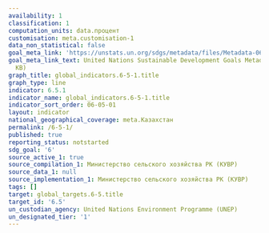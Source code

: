 ```yaml
---
availability: 1
classification: 1
computation_units: data.процент
customisation: meta.customisation-1
data_non_statistical: false
goal_meta_link: 'https://unstats.un.org/sdgs/metadata/files/Metadata-06-05-01.pdf '
goal_meta_link_text: United Nations Sustainable Development Goals Metadata (PDF 410
  KB)
graph_title: global_indicators.6-5-1.title
graph_type: line
indicator: 6.5.1
indicator_name: global_indicators.6-5-1.title
indicator_sort_order: 06-05-01
layout: indicator
national_geographical_coverage: meta.Казахстан
permalink: /6-5-1/
published: true
reporting_status: notstarted
sdg_goal: '6'
source_active_1: true
source_compilation_1: Министерство сельского хозяйства РК (КУВР)
source_data_1: null
source_implementation_1: Министерство сельского хозяйства РК (КУВР)
tags: []
target: global_targets.6-5.title
target_id: '6.5'
un_custodian_agency: United Nations Environment Programme (UNEP)
un_designated_tier: '1'
---
```

